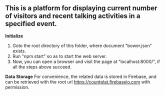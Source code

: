 ## This is a platform for displaying current number of visitors and recent talking activities in a specified event.

**Initialize**
1. Goto the root directory of this folder, where document "bower.json" exists.
2. Run "npm start" so as to start the web server.
3. Now, you can open a browser and visit the page at "localhost:8000/", if all the steps above succeed.

**Data Storage**
For convenience, the related data is stored in Firebase, and can be retrieved with the root url https://countplat.firebaseio.com with permission.
